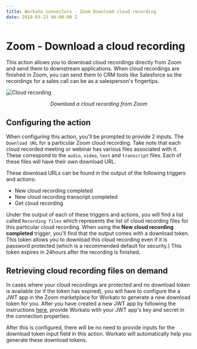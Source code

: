 ```yaml
---
title: Workato connectors - Zoom Download cloud recording
date: 2018-03-23 06:00:00 Z
---
```


# Zoom - Download a cloud recording
This action allows you to download cloud recordings directly from Zoom and send them to downstream applications. When cloud recordings are finished in Zoom, you can send them to CRM tools like Salesforce so the recordings for a sales call can be as a salesperson's fingertips.

![Cloud recording](~@img/zoom/cloud-recording.png)
<center><i>Download a cloud recording from Zoom</i></center>

## Configuring the action
When configuring this action, you'll be prompted to provide 2 inputs. The `Download URL` for a particular Zoom cloud recording. Take note that each cloud recorded meeting or webinar has various files associated with it. These correspond to the `audio`, `video`, `text` and `transcript` files. Each of these files will have their own download URL.

These download URLs can be found in the output of the following triggers and actions:
* New cloud recording completed
* New cloud recording transcript completed
* Get cloud recording

Under the output of each of these triggers and actions, you will find a list called `Recording files` which represents the list of cloud recording files for this particular cloud recording. When using the **New cloud recording completed** trigger, you'll find that the output comes with a download token. This token allows you to download this cloud recording even if it is password protected (which is a recommended default for security.) This token expires in 24hours after the recording is finished.

## Retrieving cloud recording files on demand
In cases where your cloud recordings are protected and no download token is available (or if the token has expired), you will have to configure the a JWT app in the Zoom marketplace for Workato to generate a new download token for you. After you have created a new JWT app by following the instructions [here](https://marketplace.zoom.us/docs/guides/getting-started/app-types/create-jwt-app), provide Workato with your JWT app's key and secret in the connection properties.

After this is configured, there will be no need to provide inputs for the download token input field in this action. Workato will automatically help you generate these download tokens.
